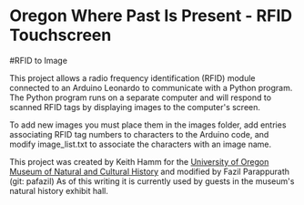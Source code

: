 # Oregon Where Past Is Present - RFID Touchscreen
#RFID to Image

This project allows a radio frequency identification (RFID) module connected to an Arduino Leonardo to communicate with a Python program. 
The Python program runs on a separate computer and will respond to scanned RFID tags by displaying images to the computer's screen.

To add new images you must place them in the images folder, add entries associating RFID tag numbers to characters to the Arduino code, 
and modify image_list.txt to associate the characters with an image name.

This project was created by Keith Hamm for the [University of Oregon Museum of Natural and Cultural History](http://natural-history.uoregon.edu) and modified by Fazil Parappurath (git: pafazil) 
As of this writing it is currently used by guests in the museum's natural history exhibit hall.
